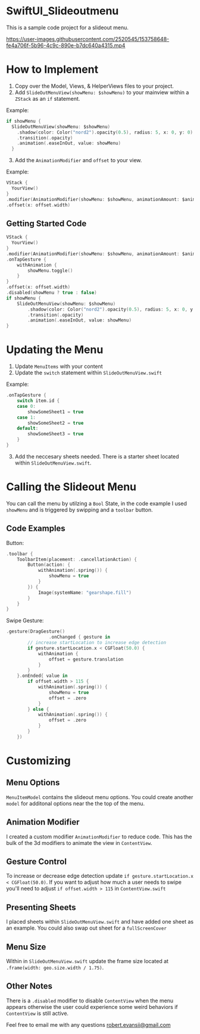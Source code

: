 # SwiftUI_Slideoutmenu
This is a sample code project for a slideout menu.


https://user-images.githubusercontent.com/2520545/153758648-fe4a706f-5b96-4c9c-890e-b7dc640a4315.mp4


# How to Implement

1. Copy over the Model, Views, & HelperViews files to your project.
2. Add `SlideOutMenuView(showMenu: $showMenu)` to your mainview within a `ZStack` as an `if` statement. 

Example:

```swift       
if showMenu {
  SlideOutMenuView(showMenu: $showMenu)
    .shadow(color: Color("nord2").opacity(0.5), radius: 5, x: 0, y: 0)
    .transition(.opacity)
    .animation(.easeInOut, value: showMenu)
  }
```

3. Add the `AnimationModifier` and `offset` to your view.

Example: 

```swift
VStack {
  YourView()
}
.modifier(AnimationModifier(showMenu: $showMenu, animationAmount: $animationAmount))
.offset(x: offset.width)
```

## Getting Started Code

```swift
VStack {
  YourView()
}
.modifier(AnimationModifier(showMenu: $showMenu, animationAmount: $animationAmount))
.onTapGesture {
    withAnimation {
        showMenu.toggle()
    }
}
.offset(x: offset.width)
.disabled(showMenu ? true : false)
if showMenu {
    SlideOutMenuView(showMenu: $showMenu)
        .shadow(color: Color("nord2").opacity(0.5), radius: 5, x: 0, y: 0)
        .transition(.opacity)
        .animation(.easeInOut, value: showMenu)
}
```

# Updating the Menu

1. Update `MenuItems` with your content
2. Update the `switch` statement within `SlideOutMenuView.swift`

Example: 

```swift
.onTapGesture {
    switch item.id {
    case 0:
        showSomeSheet1 = true
    case 1:
        showSomeSheet2 = true
    default:
        showSomeSheet3 = true
    }
}
```

3. Add the neccesary sheets needed.  There is a starter sheet located within `SlideOutMenuView.swift`.

# Calling the Slideout Menu

You can call the menu by utilzing a `Bool` State, in the code example I used `showMenu` and is triggered by swipping and a `toolbar` button.

## Code Examples

Button: 

```swift
.toolbar {
    ToolbarItem(placement: .cancellationAction) {
        Button(action: {
            withAnimation(.spring()) {
                showMenu = true
            }
        }) {
            Image(systemName: "gearshape.fill")
        }
    }
}
```

Swipe Gesture:

```swift
.gesture(DragGesture()
                .onChanged { gesture in
        // increase startLocation to increase edge detection
        if gesture.startLocation.x < CGFloat(50.0) {
            withAnimation {
                offset = gesture.translation
            }
        }
    }.onEnded{ value in
        if offset.width > 115 {
            withAnimation(.spring()) {
                showMenu = true
                offset = .zero
            }
        } else {
            withAnimation(.spring()) {
                offset = .zero
            }
        }
    })
```    

# Customizing

## Menu Options
`MenuItemModel` contains the slideout menu options.  You could create another `model` for additonal options near the the top of the menu.

## Animation Modifier

I created a custom modifier `AnimationModifier` to reduce code.  This has the bulk of the 3d modifiers to animate the view in `ContentView`.

## Gesture Control

To increase or decrease edge detection update `if gesture.startLocation.x < CGFloat(50.0)`.  If you want to adjust how much a user needs to swipe you'll need to adjust `if offset.width > 115` in `ContentView.swift`

## Presenting Sheets

I placed sheets within  `SlideOutMenuView.swift` and have added one sheet as an example. You could also swap out sheet for a `fullScreenCover`

## Menu Size

Within in `SlideOutMenuView.swift` update the frame size located at `.frame(width: geo.size.width / 1.75)`.

## Other Notes

There is a `.disabled` modifier to disable `ContentView` when the menu appears otherwise the user could experience some weird behaviors if `ContentView` is still active. 

Feel free to email me with any questions robert.evansii@gmail.com

